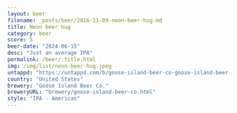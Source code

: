 ```yaml
---
layout: beer
filename: _posts/beer/2016-11-09-neon-beer-hug.md
title: Neon beer hug
category: beer
score: 5
beer-date: "2024-06-15"
desc: "Just an average IPA"
permalink: /beer/:title.html
img: /img/list/neon-beer-hug.jpeg
untappd: "https://untappd.com/b/goose-island-beer-co-goose-island-beer-co-neon-beer-hug/4462193"
country: "United States"
brewery: "Goose Island Beer Co."
breweryURL: "brewery/goose-island-beer-co.html"
style: "IPA - American"
---
```

